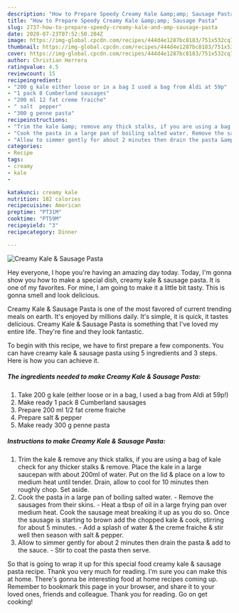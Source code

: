 ```yaml
---
description: "How to Prepare Speedy Creamy Kale &amp;amp; Sausage Pasta"
title: "How to Prepare Speedy Creamy Kale &amp;amp; Sausage Pasta"
slug: 2737-how-to-prepare-speedy-creamy-kale-and-amp-sausage-pasta
date: 2020-07-23T07:52:50.204Z
image: https://img-global.cpcdn.com/recipes/444d4e1287bc8183/751x532cq70/creamy-kale-sausage-pasta-recipe-main-photo.jpg
thumbnail: https://img-global.cpcdn.com/recipes/444d4e1287bc8183/751x532cq70/creamy-kale-sausage-pasta-recipe-main-photo.jpg
cover: https://img-global.cpcdn.com/recipes/444d4e1287bc8183/751x532cq70/creamy-kale-sausage-pasta-recipe-main-photo.jpg
author: Christian Herrera
ratingvalue: 4.5
reviewcount: 15
recipeingredient:
- "200 g kale either loose or in a bag I used a bag from Aldi at 59p"
- "1 pack 8 Cumberland sausages"
- "200 ml 12 fat creme fraiche"
- " salt  pepper"
- "300 g penne pasta"
recipeinstructions:
- "Trim the kale &amp; remove any thick stalks, if you are using a bag of kale check for any thicker stalks &amp; remove. Place the kale in a large saucepan with about 200ml of water. Put on the lid &amp; place on a low to medium heat until tender. Drain, allow to cool for 10 minutes then roughly chop. Set aside."
- "Cook the pasta in a large pan of boiling salted water. Remove the sausages from their skins. Heat a tbsp of oil in a large frying pan over medium heat. Cook the sausage meat breaking it up as you do so. Once the sausage is starting to brown add the chopped kale &amp; cook, stirring for about 5 minutes.  Add a splash of water &amp; the creme fraiche &amp; stir well then season with salt &amp; pepper."
- "Allow to simmer gently for about 2 minutes then drain the pasta &amp; add to the sauce. Stir to coat the pasta then serve."
categories:
- Recipe
tags:
- creamy
- kale
- 

katakunci: creamy kale  
nutrition: 182 calories
recipecuisine: American
preptime: "PT31M"
cooktime: "PT59M"
recipeyield: "3"
recipecategory: Dinner

---
```



![Creamy Kale &amp; Sausage Pasta](https://img-global.cpcdn.com/recipes/444d4e1287bc8183/751x532cq70/creamy-kale-sausage-pasta-recipe-main-photo.jpg)

Hey everyone, I hope you're having an amazing day today. Today, I'm gonna show you how to make a special dish, creamy kale &amp; sausage pasta. It is one of my favorites. For mine, I am going to make it a little bit tasty. This is gonna smell and look delicious.

Creamy Kale &amp; Sausage Pasta is one of the most favored of current trending meals on earth. It's enjoyed by millions daily. It's simple, it is quick, it tastes delicious. Creamy Kale &amp; Sausage Pasta is something that I've loved my entire life. They're fine and they look fantastic.




To begin with this recipe, we have to first prepare a few components. You can have creamy kale &amp; sausage pasta using 5 ingredients and 3 steps. Here is how you can achieve it.

<!--inarticleads1-->

##### The ingredients needed to make Creamy Kale &amp; Sausage Pasta:

1. Take 200 g kale (either loose or in a bag, I used a bag from Aldi at 59p!)
1. Make ready 1 pack 8 Cumberland sausages
1. Prepare 200 ml 1/2 fat creme fraiche
1. Prepare  salt &amp; pepper
1. Make ready 300 g penne pasta




<!--inarticleads2-->

##### Instructions to make Creamy Kale &amp; Sausage Pasta:

1. Trim the kale &amp; remove any thick stalks, if you are using a bag of kale check for any thicker stalks &amp; remove. Place the kale in a large saucepan with about 200ml of water. Put on the lid &amp; place on a low to medium heat until tender. Drain, allow to cool for 10 minutes then roughly chop. Set aside.
1. Cook the pasta in a large pan of boiling salted water. - Remove the sausages from their skins. - Heat a tbsp of oil in a large frying pan over medium heat. Cook the sausage meat breaking it up as you do so. Once the sausage is starting to brown add the chopped kale &amp; cook, stirring for about 5 minutes.  - Add a splash of water &amp; the creme fraiche &amp; stir well then season with salt &amp; pepper.
1. Allow to simmer gently for about 2 minutes then drain the pasta &amp; add to the sauce. - Stir to coat the pasta then serve.




So that is going to wrap it up for this special food creamy kale &amp; sausage pasta recipe. Thank you very much for reading. I'm sure you can make this at home. There's gonna be interesting food at home recipes coming up. Remember to bookmark this page in your browser, and share it to your loved ones, friends and colleague. Thank you for reading. Go on get cooking!
